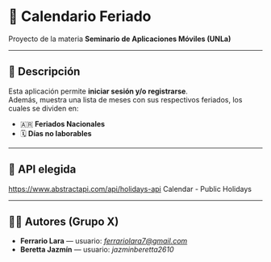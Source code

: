 # 📅 Calendario Feriado

Proyecto de la materia **Seminario de Aplicaciones Móviles (UNLa)**  

---

## 📖 Descripción
Esta aplicación permite **iniciar sesión y/o registrarse**.  
Además, muestra una lista de meses con sus respectivos feriados, los cuales se dividen en:
- 🇦🇷 **Feriados Nacionales**
- 🗓️ **Días no laborables**

---

## 🚀 API elegida
https://www.abstractapi.com/api/holidays-api  Calendar - Public Holidays

---

## 👩‍💻 Autores (Grupo X)
- **Ferrario Lara** — usuario: *ferrariolara7@gmail.com*  
- **Beretta Jazmín** — usuario: *jazminberetta2610*

